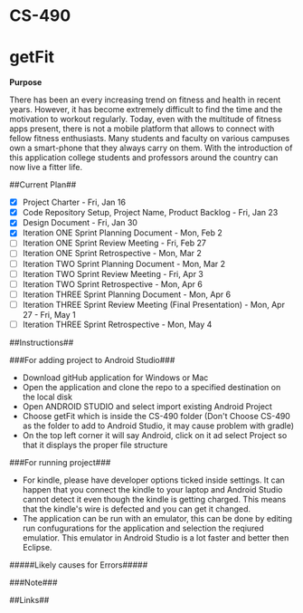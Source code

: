 # CS-490
# getFit

**Purpose**

There has been an every increasing trend on fitness and health in recent years. However, it has become extremely difficult to find the time and the motivation to workout regularly. Today, even with the multitude of fitness apps present, there is not a mobile platform that allows to connect with fellow fitness enthusiasts. Many students and faculty on various campuses own a smart-phone that they always carry on them. With the introduction of this application college students and professors around the country can now live a fitter life.

##Current Plan##

- [x] Project Charter - Fri, Jan 16
- [x] Code Repository Setup, Project Name, Product Backlog - Fri, Jan 23 
- [x] Design Document - Fri, Jan 30
- [x] Iteration ONE Sprint Planning Document - Mon, Feb 2
- [ ] Iteration ONE Sprint Review Meeting - Fri, Feb 27 
- [ ] Iteration ONE Sprint Retrospective - Mon, Mar 2
- [ ] Iteration TWO Sprint Planning Document - Mon, Mar 2
- [ ] Iteration TWO Sprint Review Meeting - Fri, Apr 3
- [ ] Iteration TWO Sprint Retrospective - Mon, Apr 6
- [ ] Iteration THREE Sprint Planning Document - Mon, Apr 6
- [ ] Iteration THREE Sprint Review Meeting (Final Presentation) - Mon, Apr 27 - Fri, May 1
- [ ] Iteration THREE Sprint Retrospective - Mon, May 4

##Instructions##

###For adding project to Android Studio###

- Download gitHub application for Windows or Mac
- Open the application and clone the repo to a specified destination on the local disk
- Open ANDROID STUDIO and select import existing Android Project
- Choose getFit which is inside the CS-490 folder (Don't Choose CS-490 as the folder to add to Android Studio, it may cause problem with gradle)
- On the top left corner it will say Android, click on it ad select Project so that it displays the proper file structure

###For running project###

- For kindle, please have developer options ticked inside settings. It can happen that you connect the kindle to your laptop and Android Studio cannot detect it even though the kindle is getting charged. This means that the kindle's wire is defected and you can get it changed.
- The application can be run with an emulator, this can be done by editing run confugurations for the application and selection the reqiured emulatior. This emulator in Android Studio is a lot faster and better then Eclipse.

#####Likely causes for Errors#####

###Note###

##Links##
